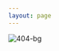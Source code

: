 ```yaml
---
layout: page
---
```


![404-bg](https://github.com/user-attachments/assets/a8d3dcf2-4384-49c6-9ae0-042ac03d2e47)
